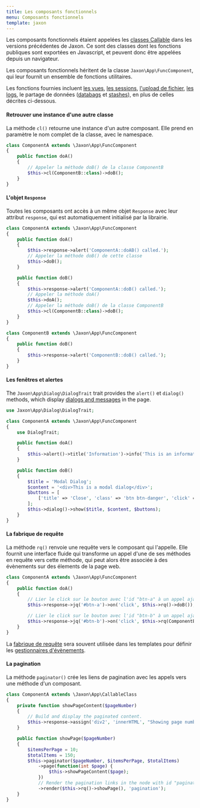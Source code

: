 ```yaml
---
title: Les composants fonctionnels
menu: Composants fonctionnels
template: jaxon
---
```


Les composants fonctionnels étaient appelées les [classes Callable](../../../v4x/features/classes.html) dans les versions précédentes de Jaxon.
Ce sont des classes dont les fonctions publiques sont exportées en Javascript, et peuvent donc être appelées depuis un navigateur.

Les composants fonctionnels héritent de la classe `Jaxon\App\FuncComponent`, qui leur fournit un ensemble de fonctions utilitaires.

Les fonctions fournies incluent [les vues](../../features/views.html), [les sessions](../../features/sessions.html), [l'upload de fichier](../../features/upload.html), [les logs](../../features/logging.html), le partage de données ([databags](../databags.html) et [stashes](../stashes.html)), en plus de celles décrites ci-dessous.

#### Retrouver une instance d'une autre classe

La méthode `cl()` retourne une instance d'un autre composant. Elle prend en paramètre le nom complet de la classe, avec le namespace.

```php
class ComponentA extends \Jaxon\App\FuncComponent
{
    public function doA()
    {
        // Appeler la méthode doB() de la classe ComponentB
        $this->cl(ComponentB::class)->doB();
    }
}
```

#### L'objet `Response`

Toutes les composants ont accès à un même objet `Response` avec leur attribut `response`, qui est automatiquement initialisé par la librairie.

```php
class ComponentA extends \Jaxon\App\FuncComponent
{
    public function doA()
    {
        $this->response->alert('ComponentA::doAB() called.');
        // Appeler la méthode doB() de cette classe
        $this->doB();
    }

    public function doB()
    {
        $this->response->alert('ComponentA::doB() called.');
        // Appeler la méthode doA()
        $this->doA();
        // Appeler la méthode doB() de la classe ComponentB
        $this->cl(ComponentB::class)->doB();
    }
}
```

```php
class ComponentB extends \Jaxon\App\FuncComponent
{
    public function doB()
    {
        $this->response->alert('ComponentB::doB() called.');
    }
}
```

#### Les fenêtres et alertes

The `Jaxon\App\Dialog\DialogTrait` trait provides the `alert()` et `dialog()` methods, which display [dialogs and messages](../../features/dialogs.html) in the page.

```php
use Jaxon\App\Dialog\DialogTrait;

class ComponentA extends \Jaxon\App\FuncComponent
{
    use DialogTrait;

    public function doA()
    {
        $this->alert()->title('Information')->info('This is an information');
    }

    public function doB()
    {
        $title = 'Modal Dialog';
        $content = '<div>This is a modal dialog</div>';
        $buttons = [
            ['title' => 'Close', 'class' => 'btn btn-danger', 'click' => 'close'],
        ];
        $this->dialog()->show($title, $content, $buttons);
    }
}
```

#### La fabrique de requête

La méthode `rq()` renvoie une requête vers le composant qui l'appelle.
Elle fournit une interface fluide qui transforme un appel d'une de ses méthodes en requête vers cette méthode, qui peut alors être associée à des évènements sur des élements de la page web.

```php
class ComponentA extends \Jaxon\App\FuncComponent
{
    public function doA()
    {
        // Lier le click sur le bouton avec l'id "btn-a" à un appel ajax à la méthode doB() de cette classe
        $this->response->jq('#btn-a')->on('click', $this->rq()->doB());

        // Lier le click sur le bouton avec l'id "btn-b" à un appel ajax à la méthode doB() de la classe ComponentB
        $this->response->jq('#btn-b')->on('click', $this->rq(ComponentB::class)->doB());
    }
}
```

La [fabrique de requête](../../call-factory/functions.html) sera souvent utilisée dans les templates pour définir les [gestionnaires d'évènements](../../call-factory/templates.html).

#### La pagination

La méthode `paginator()` crée les liens de pagination avec les appels vers une méthode d'un composant.

```php
class ComponentA extends \Jaxon\App\CallableClass
{
    private function showPageContent($pageNumber)
    {
        // Build and display the paginated content.
        $this->response->assign('div2', 'innerHTML', "Showing page number $page");
    }

    public function showPage($pageNumber)
    {
        $itemsPerPage = 10;
        $totalItems = 150;
        $this->paginator($pageNumber, $itemsPerPage, $totalItems)
            ->page(function(int $page) {
                $this->showPageContent($page);
            })
            // Render the pagination links in the node with id "pagination".
            ->render($this->rq()->showPage(), 'pagination');
    }
}
```
